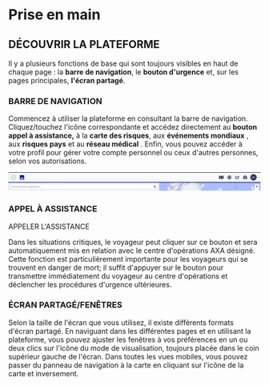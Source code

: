 # Prise en main

## DÉCOUVRIR LA PLATEFORME

Il y a plusieurs fonctions de base qui sont toujours visibles en haut de chaque page : la **barre de navigation**, le **bouton d'urgence** et, sur les pages principales, **l'écran partagé**.

### BARRE DE NAVIGATION

Commencez à utiliser la plateforme en consultant la barre de navigation. Cliquez/touchez l'icône correspondante et accédez directement au **bouton appel à assistance,** à la **carte des risques**, aux **événements mondiaux** , aux **risques pays** et au **réseau médical** . Enfin, vous pouvez accéder à votre profil pour gérer votre compte personnel ou ceux d'autres personnes, selon vos autorisations.

![](.gitbook/assets/getting-started_img01%20%281%29.jpg)

### APPEL À ASSISTANCE

 APPELER L'ASSISTANCE

Dans les situations critiques, le voyageur peut cliquer sur ce bouton et sera automatiquement mis en relation avec le centre d'opérations AXA désigné. Cette fonction est particulièrement importante pour les voyageurs qui se trouvent en danger de mort; il suffit d'appuyer sur le bouton pour transmettre immédiatement du voyageur au centre d'opérations et déclencher les procédures d'urgence ultérieures.

### ÉCRAN PARTAGÉ/FENÊTRES

Selon la taille de l'écran que vous utilisez, il existe différents formats d'écran partagé. En naviguant dans les différentes pages et en utilisant la plateforme, vous pouvez ajuster les fenêtres à vos préférences en un ou deux clics sur l'icône du mode de visualisation, toujours placée dans le coin supérieur gauche de l'écran. Dans toutes les vues mobiles, vous pouvez passer du panneau de navigation à la carte en cliquant sur l'icône de la carte et inversement.

